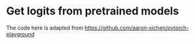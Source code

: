 # Get logits from pretrained models

The code here is adapted from https://github.com/aaron-xichen/pytorch-playground